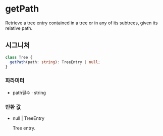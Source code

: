# getPath

Retrieve a tree entry contained in a tree or in any of its subtrees,
given its relative path.

## 시그니처

```ts
class Tree {
  getPath(path: string): TreeEntry | null;
}
```

### 파라미터

<ul class="param-ul">
  <li class="param-li param-li-root">
    <span class="param-name">path</span><span class="param-required">필수</span>&nbsp;·&nbsp;<span class="param-type">string</span>
    <br>
  </li>
</ul>

### 반환 값

<ul class="param-ul">
  <li class="param-li param-li-root">
    <span class="param-type">null | TreeEntry</span>
    <br>
    <p class="param-description">Tree entry.</p>
  </li>
</ul>
